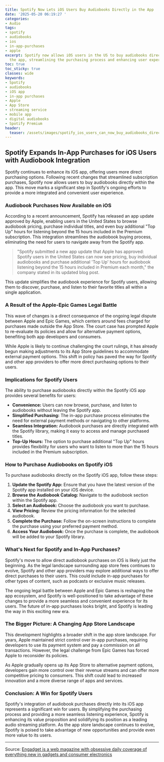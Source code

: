 ```yaml
---
title: Spotify Now Lets iOS Users Buy Audiobooks Directly in the App
date: '2025-05-20 06:19:27 '
categories:
- Audio
tags:
- spotify
- audiobooks
- ios
- in-app-purchases
- apple
excerpt: Spotify now allows iOS users in the US to buy audiobooks directly within
  the app, streamlining the purchasing process and enhancing user experience.
toc: true
toc_sticky: true
classes: wide
keywords:
- Spotify
- audiobooks
- iOS app
- in-app purchases
- Apple
- App Store
- streaming service
- mobile app
- digital audiobooks
- Spotify Premium
header:
  teaser: /assets/images/spotify_ios_users_can_now_buy_audiobooks_directly__20250520061926.jpg
---
```


## Spotify Expands In-App Purchases for iOS Users with Audiobook Integration

Spotify continues to enhance its iOS app, offering users more direct purchasing options. Following recent changes that streamlined subscription purchases, Spotify now allows users to buy audiobooks directly within the app. This move marks a significant step in Spotify's ongoing efforts to provide a more integrated and convenient user experience.

### Audiobook Purchases Now Available on iOS

According to a recent announcement, Spotify has released an app update approved by Apple, enabling users in the United States to browse audiobook pricing, purchase individual titles, and even buy additional "Top Up" hours for listening beyond the 15 hours included in the Premium subscription. This integration streamlines the audiobook buying process, eliminating the need for users to navigate away from the Spotify app.

> "Spotify submitted a new app update that Apple has approved: Spotify users in the United States can now see pricing, buy individual audiobooks and purchase additional 'Top Up' hours for audiobook listening beyond the 15 hours included in Premium each month," the company stated in its updated blog post.

This update simplifies the audiobook experience for Spotify users, allowing them to discover, purchase, and listen to their favorite titles all within a single application.

### A Result of the Apple-Epic Games Legal Battle

This wave of changes is a direct consequence of the ongoing legal dispute between Apple and Epic Games, which centers around fees charged for purchases made outside the App Store. The court case has prompted Apple to re-evaluate its policies and allow for alternative payment options, benefiting both app developers and consumers.

While Apple is likely to continue challenging the court rulings, it has already begun making adjustments to its App Store guidelines to accommodate external payment options. This shift in policy has paved the way for Spotify and other app providers to offer more direct purchasing options to their users.

### Implications for Spotify Users

The ability to purchase audiobooks directly within the Spotify iOS app provides several benefits for users:

*   **Convenience:** Users can now browse, purchase, and listen to audiobooks without leaving the Spotify app.
*   **Simplified Purchasing:** The in-app purchase process eliminates the need for external payment methods or navigating to other platforms.
*   **Seamless Integration:** Audiobook purchases are directly integrated with the Spotify library, making it easy to access and manage purchased titles.
*   **Top-Up Hours:** The option to purchase additional "Top Up" hours provides flexibility for users who want to listen to more than the 15 hours included in the Premium subscription.

### How to Purchase Audiobooks on Spotify iOS

To purchase audiobooks directly on the Spotify iOS app, follow these steps:

1.  **Update the Spotify App:** Ensure that you have the latest version of the Spotify app installed on your iOS device.
2.  **Browse the Audiobook Catalog:** Navigate to the audiobook section within the Spotify app.
3.  **Select an Audiobook:** Choose the audiobook you want to purchase.
4.  **View Pricing:** Review the pricing information for the selected audiobook.
5.  **Complete the Purchase:** Follow the on-screen instructions to complete the purchase using your preferred payment method.
6.  **Access Your Audiobook:** Once the purchase is complete, the audiobook will be added to your Spotify library.

### What's Next for Spotify and In-App Purchases?

Spotify's move to allow direct audiobook purchases on iOS is likely just the beginning. As the legal landscape surrounding app store fees continues to evolve, Spotify and other app providers may explore additional ways to offer direct purchases to their users. This could include in-app purchases for other types of content, such as podcasts or exclusive music releases.

The ongoing legal battle between Apple and Epic Games is reshaping the app ecosystem, and Spotify is well-positioned to take advantage of these changes to provide a more seamless and convenient experience for its users. The future of in-app purchases looks bright, and Spotify is leading the way in this exciting new era.

### The Bigger Picture: A Changing App Store Landscape

This development highlights a broader shift in the app store landscape. For years, Apple maintained strict control over in-app purchases, requiring developers to use its payment system and pay a commission on all transactions. However, the legal challenge from Epic Games has forced Apple to reconsider its policies.

As Apple gradually opens up its App Store to alternative payment options, developers gain more control over their revenue streams and can offer more competitive pricing to consumers. This shift could lead to increased innovation and a more diverse range of apps and services.

### Conclusion: A Win for Spotify Users

Spotify's integration of audiobook purchases directly into its iOS app represents a significant win for users. By simplifying the purchasing process and providing a more seamless listening experience, Spotify is enhancing its value proposition and solidifying its position as a leading audio streaming platform. As the app store landscape continues to evolve, Spotify is poised to take advantage of new opportunities and provide even more value to its users.


---

Source: [Engadget is a web magazine with obsessive daily coverage of everything new in gadgets and consumer electronics](https://www.engadget.com/entertainment/spotify-ios-users-can-now-buy-audiobooks-directly-from-the-app-230304105.html?src=rss)